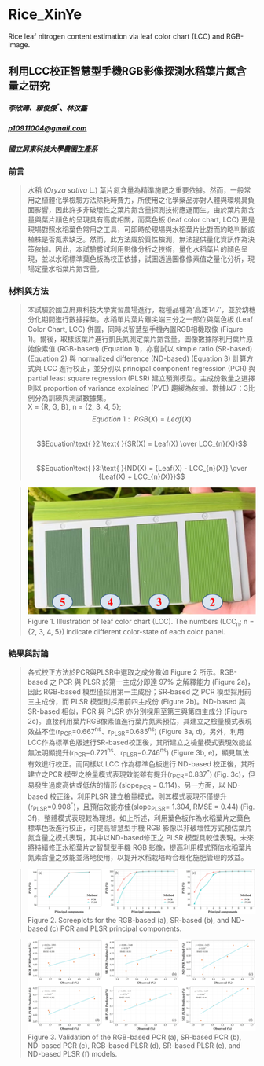 # Rice_XinYe
Rice leaf nitrogen content estimation via leaf color chart (LCC) and RGB-image.

## **利用LCC校正智慧型手機RGB影像探測水稻葉片氮含量之研究**
##### 李欣曄、賴俊傑<sup>\*</sup>、林汶鑫
##### p10911004@gmail.com
##### 國立屏東科技大學農園生產系

### 前言
>水稻 (*Oryza sativa* L.) 葉片氮含量為精準施肥之重要依據。然而，一般常用之植體化學檢驗方法除耗時費力，所使用之化學藥品亦對人體與環境具負面影響，因此許多非破壞性之葉片氮含量探測技術應運而生。由於葉片氮含量與葉片顏色的呈現具有高度相關，而葉色板 (leaf color chart, LCC) 更是現場對照水稻葉色常用之工具，可即時於現場與水稻葉片比對而約略判斷該植株是否氮素缺乏。然而，此方法屬於質性檢測，無法提供量化資訊作為決策依據。因此，本試驗嘗試利用影像分析之技術，量化水稻葉片的顏色呈現，並以水稻標準葉色板為校正依據，試圖透過圖像像素值之量化分析，現場定量水稻葉片氮含量。

### 材料與方法
>本試驗於國立屏東科技大學實習農場進行，栽種品種為‘高雄147’，並於幼穗分化期間進行數據採集。水稻單片葉片離尖端三分之一部位與葉色板 (Leaf Color Chart, LCC) 併置，同時以智慧型手機內置RGB相機取像 (Figure 1)。爾後，取樣該葉片進行凱氏氮測定葉片氮含量。圖像數據除利用葉片原始像素值 (RGB-based) (Equation 1)，亦嘗試以 simple ratio (SR-based) (Equation 2) 與 normalized difference (ND-based) (Equation 3) 計算方式與 LCC 進行校正，並分別以 principal component regression (PCR) 與 partial least square regression (PLSR) 建立預測模型。主成份數量之選擇則以 proportion of variance explained (PVE) 趨緩為依據。數據以7：3比例分為訓練與測試數據集。  
X = {R, G, B}, n = {2, 3, 4, 5};  
$$Equation\text{ }1:\text{    }{RGB(X) = Leaf(X)}$$  
$$Equation\text{ }2:\text{    }{SR(X) = Leaf(X) \over LCC_{n}(X)}$$  
$$Equation\text{ }3:\text{    }{ND(X) = {Leaf(X) - LCC_{n}(X)} \over {Leaf(X) + LCC_{n}(X)}}$$  
  
>![Figure 1](Figure1.png)  
>Figure 1. Illustration of leaf color chart (LCC). The numbers (LCC<sub>n</sub>; n = {2, 3, 4, 5}) indicate different color-state of each color panel.

### 結果與討論
>各式校正方法於PCR與PLSR中選取之成分數如 Figure 2 所示。RGB-based 之 PCR 與 PLSR 於第一主成分即達 97% 之解釋能力 (Figure 2a)，因此 RGB-based 模型僅採用第一主成份；SR-based 之 PCR 模型採用前三主成份，而 PLSR 模型則採用前四主成份 (Figure 2b)。ND-based 與 SR-based 相似，PCR 與 PLSR 亦分別採用至第三與第四主成分 (Figure 2c)。直接利用葉片RGB像素值進行葉片氮素預估，其建立之檢量模式表現效益不佳(r<sub>PCR</sub>=0.667<sup>ns</sup>、r<sub>PLSR</sub>=0.685<sup>ns</sup>) (Figure 3a, d)。另外，利用 LCC作為標準色版進行SR-based校正後，其所建立之檢量模式表現效能並無法明顯提升(r<sub>PCR</sub>=0.721<sup>ns</sup>、r<sub>PLSR</sub>=0.746<sup>ns</sup>) (Figure 3b, e)，顯見無法有效進行校正。而同樣以 LCC 作為標準色板進行 ND-based 校正後，其所建立之PCR 模型之檢量模式表現效能雖有提升(r<sub>PCR</sub>=0.837<sup>\*</sup>) (Fig. 3c)，但易發生過度高估或低估的情形 (slope<sub>PCR</sub> = 0.114)。另一方面，以 ND-based 校正後，利用PLSR 建立檢量模式，則其模式表現不僅提升(r<sub>PLSR</sub>=0.908<sup>\*</sup>)，且預估效能亦佳(slope<sub>PLSR</sub>= 1.304, RMSE = 0.44) (Fig. 3f)，整體模式表現較為理想。如上所述，利用葉色板作為水稻葉片之葉色標準色板進行校正，可提高智慧型手機 RGB 影像以非破壞性方式預估葉片氮含量之模式表現，其中以ND-based修正之 PLSR 模型具較佳表現。未來將持續修正水稻葉片之智慧型手機 RGB 影像，提高利用模式預估水稻葉片氮素含量之效能並落地使用，以提升水稻栽培時合理化施肥管理的效益。  
  
>![Figure 2](Figure2.png)  
>Figure 2. Screeplots for the RGB-based (a), SR-based (b), and ND-based (c) PCR and PLSR principal components.  
  
>![Figure 3](Figure3.png)  
>Figure 3. Validation of the RGB-based PCR (a), SR-based PCR (b), ND-based PCR (c), RGB-based PLSR (d), SR-based PLSR (e), and ND-based PLSR (f) models.
